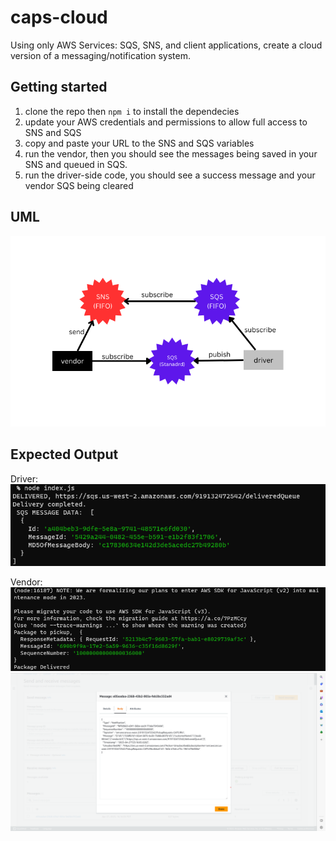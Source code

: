 # caps-cloud

Using only AWS Services: SQS, SNS, and client applications, create a cloud version of a messaging/notification system.

## Getting started

1. clone the repo then `npm i` to install the dependecies
2. update your AWS credentials and permissions to allow full access to SNS and SQS
3. copy and paste your URL to the SNS and SQS variables
4. run the vendor, then you should see the messages being saved in your SNS and queued in SQS. 
5. run the driver-side code, you should see a success message and your vendor SQS being cleared

## UML

![SNS-SQS UML](sns-sqs-uml.png)

## Expected Output

Driver: 
![driver message](driver-message.png)

Vendor:
![vendor success message](vendor-message.png)
![SNS on AWS](vendor-sns.png)
